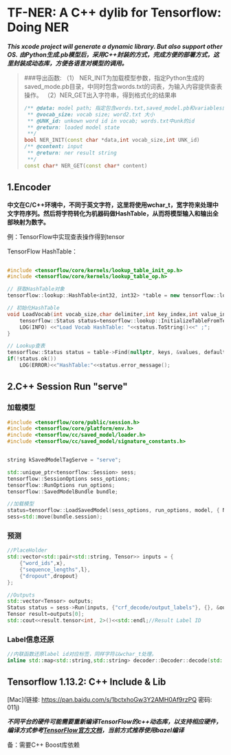 # TF-NER:  A C++ dylib for Tensorflow: Doing NER
***This xcode project will generate a dynamic library. But also support other OS.***
***由Python生成.pb模型后，采用C++封装的方式，完成方便的部署方式，这里封装成动态库，方便各语言对模型的调用。***
> ###导出函数:
>（1） NER_INIT为加载模型参数，指定Python生成的saved_mode.pb目录，中同时包含words.txt的词表，为输入内容提供查表操作。
>（2）NER_GET出入字符串，得到格式化的结果串
> ```c++
> /** @data: model path; 指定包含words.txt,saved_model.pb和variables的目录
>  ** @vocab_size: vocab size; word2.txt 大小
>  ** @UNK_id: unkown word id in vocab; words.txt中unk的id
>  ** @return: loaded model state
>  **/ 
> bool NER_INIT(const char *data,int vocab_size,int UNK_id)
> /** @content: input
>  ** @return: ner result string
>  **/
> const char* NER_GET(const char* content)
> ```

## 1.Encoder
**中文在C/C++环境中，不同于英文字符，这里将使用wchar_t，宽字符来处理中文字符序列。然后将字符转化为机器码做HashTable，从而将模型输入和输出全部映射为数字。**

例：TensorFlow中实现查表操作得到tensor

TensorFlow HashTable：

```c++

#include <tensorflow/core/kernels/lookup_table_init_op.h>
#include <tensorflow/core/kernels/lookup_table_op.h>

// 获取HashTable对象
tensorflow::lookup::HashTable<int32, int32> *table = new tensorflow::lookup::HashTable<int32, int32>(nullptr,nullptr);

// 初始化HashTable
void LoadVocab(int vocab_size,char delimiter,int key_index,int value_index){
    tensorflow::Status status=tensorflow::lookup::InitializeTableFromTextFile(vocab, vocab_size, delimiter, key_index, value_index, env, table);
    LOG(INFO) <<"Load Vocab HashTable: "<<status.ToString()<<" ;";
}

// Lookup查表
tensorflow::Status status = table->Find(nullptr, keys, &values, default_v);
if(!status.ok())
    LOG(ERROR)<<"HashTable:"<<status.error_message();
```

## 2.C++ Session Run "serve"

### 加载模型

```c++
#include <tensorflow/core/public/session.h>
#include <tensorflow/core/platform/env.h>
#include <tensorflow/cc/saved_model/loader.h>
#include <tensorflow/cc/saved_model/signature_constants.h>


string kSavedModelTagServe = "serve";

std::unique_ptr<tensorflow::Session> sess;
tensorflow::SessionOptions sess_options;
tensorflow::RunOptions run_options;
tensorflow::SavedModelBundle bundle;

//加载模型
status=tensorflow::LoadSavedModel(sess_options, run_options, model, { NER_LSTM::kSavedModelTagServe }, &bundle);
sess=std::move(bundle.session);
```

### 预测

```c++
//PlaceHolder
std::vector<std::pair<std::string, Tensor>> inputs = {
    {"word_ids",x},
    {"sequence_lengths",l},
    {"dropout",dropout}
};

//Outputs
std::vector<Tensor> outputs;
Status status = sess->Run(inputs, {"crf_decode/output_labels"}, {}, &outputs);
Tensor result=outputs[0];
std::cout<<result.tensor<int, 2>()<<std::endl;//Result Label ID
```

### Label信息还原
```c++
//内联函数还原label id对应标签，同样字符以wchar_t处理。
inline std::map<std::string,std::string> decoder::Decoder::decode(std::wstring &stc, Tensor &result, long size)
```

## Tensorflow 1.13.2: C++ Include & Lib

[Mac](链接: https://pan.baidu.com/s/1bctxhoGw3Y2AMH0Af9rzPQ  密码: 011j)

***不同平台的硬件可能需要重新编译TensorFlow的c++动态库，以支持相应硬件，编译方式参考[TensorFlow官方文档](https://tensorflow.google.cn/install)，当前方式推荐使用bazel编译***

备：需要C++ Boost库依赖
